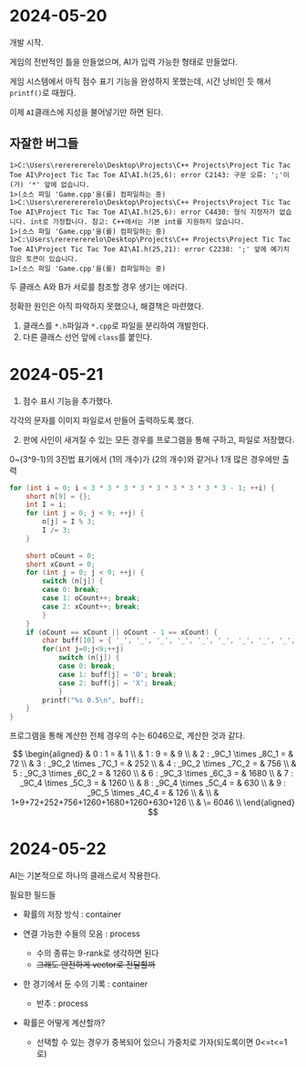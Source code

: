 # 2024-05-20

개발 시작.

게임의 전반적인 틀을 만들었으며, AI가 입력 가능한 형태로 만들었다.

게임 시스템에서 아직 점수 표기 기능을 완성하지 못했는데, 시간 낭비인 듯 해서 `printf()`로 때웠다.

이제 `AI`클래스에 지성을 불어넣기만 하면 된다.

## 자잘한 버그들

```
1>C:\Users\rererererelo\Desktop\Projects\C++ Projects\Project Tic Tac Toe AI\Project Tic Tac Toe AI\AI.h(25,6): error C2143: 구문 오류: ';'이(가) '*' 앞에 없습니다.
1>(소스 파일 'Game.cpp'을(를) 컴파일하는 중)
1>C:\Users\rererererelo\Desktop\Projects\C++ Projects\Project Tic Tac Toe AI\Project Tic Tac Toe AI\AI.h(25,6): error C4430: 형식 지정자가 없습니다. int로 가정합니다. 참고: C++에서는 기본 int를 지원하지 않습니다.
1>(소스 파일 'Game.cpp'을(를) 컴파일하는 중)
1>C:\Users\rererererelo\Desktop\Projects\C++ Projects\Project Tic Tac Toe AI\Project Tic Tac Toe AI\AI.h(25,21): error C2238: ';' 앞에 예기치 않은 토큰이 있습니다.
1>(소스 파일 'Game.cpp'을(를) 컴파일하는 중)
```

두 클래스 A와 B가 서로를 참조할 경우 생기는 에러다.

정확한 원인은 아직 파악하지 못했으나, 해결책은 마련했다.

1. 클래스를 `*.h`파일과 `*.cpp`로 파일을 분리하여 개발한다.
2. 다른 클래스 선언 앞에 `class`를 붙인다.

# 2024-05-21

1. 점수 표시 기능을 추가했다.  

각각의 문자를 이미지 파일로서 만들어 출력하도록 했다.

2. 판에 사인이 새겨질 수 있는 모든 경우를 프로그램을 통해 구하고, 파일로 저장했다.

0~(3^9-1)의 3진법 표기에서 (1의 개수)가 (2의 개수)와 같거나 1개 많은 경우에만 출력

```cpp
for (int i = 0; i < 3 * 3 * 3 * 3 * 3 * 3 * 3 * 3 * 3 - 1; ++i) {
    short n[9] = {};
    int I = i;
    for (int j = 0; j < 9; ++j) {
        n[j] = I % 3;
        I /= 3;
    }
        
    short oCount = 0;
    short xCount = 0;
    for (int j = 0; j < 9; ++j) {
        switch (n[j]) {
        case 0: break;
        case 1: oCount++; break;
        case 2: xCount++; break;
        }
    }
    if (oCount == xCount || oCount - 1 == xCount) {
        char buff[10] = { '_', '_', '_', '_', '_', '_', '_', '_', '_', '\0' };
        for(int j=0;j<9;++j)
            switch (n[j]) {
            case 0: break;
            case 1: buff[j] = 'O'; break;
            case 2: buff[j] = 'X'; break;
            }
        printf("%s 0.5\n", buff);
    }
}
```

프로그램을 통해 계산한 전체 경우의 수는 6046으로, 계산한 것과 같다.

$$
\begin{aligned}
& 0 : 1			= & 1 \\
& 1 : 9			= & 9 \\
& 2 : _9C_1 \times _8C_1		= & 72   \\
& 3 : _9C_2 \times _7C_1		= & 252  \\
& 4 : _9C_2 \times _7C_2		= & 756  \\
& 5 : _9C_3 \times _6C_2		= & 1260 \\
& 6 : _9C_3 \times _6C_3		= & 1680 \\
& 7 : _9C_4 \times _5C_3		= & 1260 \\
& 8 : _9C_4 \times _5C_4		= & 630  \\
& 9 : _9C_5 \times _4C_4		= & 126  \\
& \\
& 1+9+72+252+756+1260+1680+1260+630+126 \\
& \= 6046 \\
\end{aligned}
$$

# 2024-05-22

AI는 기본적으로 하나의 클래스로서 작용한다.

필요한 필드들
- 확률의 저장 방식 : container

- 연결 가능한 수들의 모음 : process
  - 수의 종류는 9-rank로 생각하면 된다
  - ~~그래도 안전하게 vector로 전달할까~~

- 한 경기에서 둔 수의 기록 : container
  - 반추 : process

- 확률은 어떻게 계산할까?
  - 선택할 수 있는 경우가 중복되어 있으니 가중치로 가자(되도록이면 0<=t<=1로)
